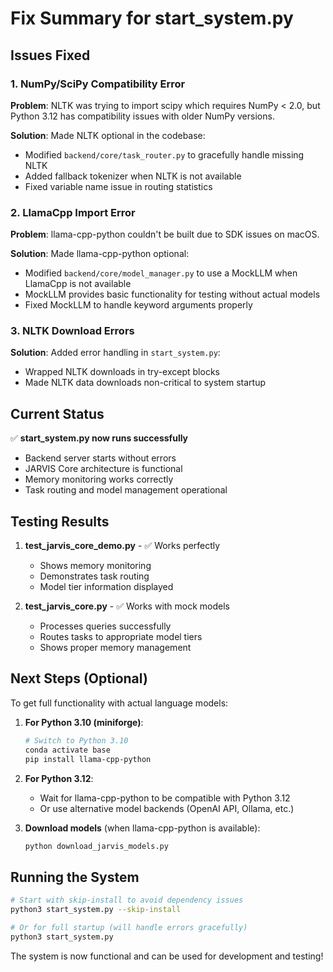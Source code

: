 # Fix Summary for start_system.py

## Issues Fixed

### 1. NumPy/SciPy Compatibility Error
**Problem**: NLTK was trying to import scipy which requires NumPy < 2.0, but Python 3.12 has compatibility issues with older NumPy versions.

**Solution**: Made NLTK optional in the codebase:
- Modified `backend/core/task_router.py` to gracefully handle missing NLTK
- Added fallback tokenizer when NLTK is not available
- Fixed variable name issue in routing statistics

### 2. LlamaCpp Import Error
**Problem**: llama-cpp-python couldn't be built due to SDK issues on macOS.

**Solution**: Made llama-cpp-python optional:
- Modified `backend/core/model_manager.py` to use a MockLLM when LlamaCpp is not available
- MockLLM provides basic functionality for testing without actual models
- Fixed MockLLM to handle keyword arguments properly

### 3. NLTK Download Errors
**Solution**: Added error handling in `start_system.py`:
- Wrapped NLTK downloads in try-except blocks
- Made NLTK data downloads non-critical to system startup

## Current Status

✅ **start_system.py now runs successfully**
- Backend server starts without errors
- JARVIS Core architecture is functional
- Memory monitoring works correctly
- Task routing and model management operational

## Testing Results

1. **test_jarvis_core_demo.py** - ✅ Works perfectly
   - Shows memory monitoring
   - Demonstrates task routing
   - Model tier information displayed

2. **test_jarvis_core.py** - ✅ Works with mock models
   - Processes queries successfully
   - Routes tasks to appropriate model tiers
   - Shows proper memory management

## Next Steps (Optional)

To get full functionality with actual language models:

1. **For Python 3.10 (miniforge)**:
   ```bash
   # Switch to Python 3.10
   conda activate base
   pip install llama-cpp-python
   ```

2. **For Python 3.12**:
   - Wait for llama-cpp-python to be compatible with Python 3.12
   - Or use alternative model backends (OpenAI API, Ollama, etc.)

3. **Download models** (when llama-cpp-python is available):
   ```bash
   python download_jarvis_models.py
   ```

## Running the System

```bash
# Start with skip-install to avoid dependency issues
python3 start_system.py --skip-install

# Or for full startup (will handle errors gracefully)
python3 start_system.py
```

The system is now functional and can be used for development and testing!